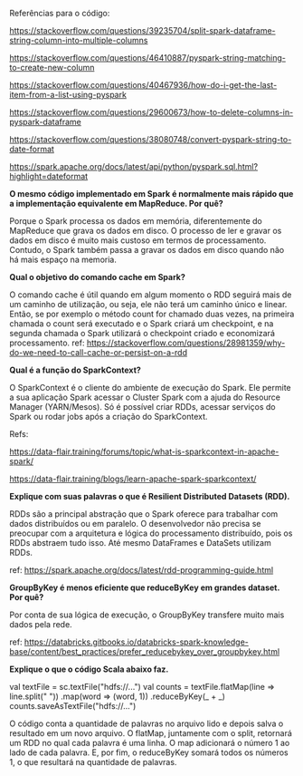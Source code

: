 
Referências para o código: 

https://stackoverflow.com/questions/39235704/split-spark-dataframe-string-column-into-multiple-columns

https://stackoverflow.com/questions/46410887/pyspark-string-matching-to-create-new-column

https://stackoverflow.com/questions/40467936/how-do-i-get-the-last-item-from-a-list-using-pyspark

https://stackoverflow.com/questions/29600673/how-to-delete-columns-in-pyspark-dataframe

https://stackoverflow.com/questions/38080748/convert-pyspark-string-to-date-format

https://spark.apache.org/docs/latest/api/python/pyspark.sql.html?highlight=dateformat

**O mesmo código implementado em Spark é normalmente mais rápido que a implementação equivalente em MapReduce. Por quê?** 

Porque o Spark processa os dados em memória, diferentemente do MapReduce que grava os dados em disco. O processo de ler e gravar os 
dados em disco é muito mais custoso em termos de processamento. Contudo, o Spark também passa a gravar os dados em disco quando não 
há mais espaço na memoria.


**Qual o objetivo do comando cache em Spark?** 

O comando cache é útil quando em algum momento o RDD seguirá mais de um caminho de utilização, ou seja, ele não terá um caminho único e linear. Então, se por exemplo o método count for chamado duas vezes, na primeira chamada o count será executado e o Spark criará um checkpoint, e na segunda chamada o Spark utilizará o checkpoint criado e economizará processamento. 
ref: https://stackoverflow.com/questions/28981359/why-do-we-need-to-call-cache-or-persist-on-a-rdd

**Qual é a função do SparkContext?**

O SparkContext é o cliente do ambiente de execução do Spark. Ele permite a sua aplicação Spark acessar o Cluster Spark com a ajuda do Resource Manager (YARN/Mesos). Só é possível criar RDDs, acessar serviços do Spark ou rodar jobs após a criação do SparkContext.

Refs: 

https://data-flair.training/forums/topic/what-is-sparkcontext-in-apache-spark/

https://data-flair.training/blogs/learn-apache-spark-sparkcontext/

**Explique com suas palavras o que é Resilient Distributed Datasets (RDD).** 

RDDs são a principal abstração que o Spark oferece para trabalhar com dados distribuídos ou em paralelo. O desenvolvedor não precisa se preocupar com a arquitetura e lógica do processamento distribuído, pois os RDDs abstraem tudo isso. Até mesmo DataFrames e DataSets utilizam RDDs.

ref: https://spark.apache.org/docs/latest/rdd-programming-guide.html

**GroupByKey é menos eficiente que reduceByKey em grandes dataset. Por quê?**

Por conta de sua lógica de execução, o GroupByKey transfere muito mais dados pela rede.

ref: https://databricks.gitbooks.io/databricks-spark-knowledge-base/content/best_practices/prefer_reducebykey_over_groupbykey.html

**Explique o que o código Scala abaixo faz.**

val textFile = sc.textFile("hdfs://...")
val counts = textFile.flatMap(line => line.split("
"))
.map(word => (word, 1))
.reduceByKey(_ + _)
counts.saveAsTextFile("hdfs://...") 

O código conta a quantidade de palavras no arquivo lido e depois salva o resultado em um novo arquivo.
O flatMap, juntamente com o split, retornará um RDD no qual cada palavra é uma linha.
O map adicionará o número 1 ao lado de cada palavra. E, por fim, o reduceByKey somará todos os números 1, o que resultará na quantidade de palavras.
